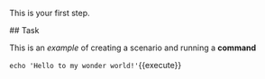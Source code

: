 This is your first step.

## Task

This is an _example_ of creating a scenario and running a **command**

`echo 'Hello to my wonder world!'`{{execute}}
